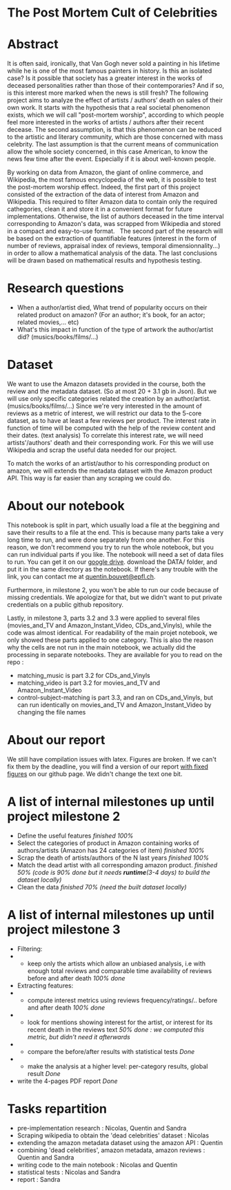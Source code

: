 ﻿# The Post Mortem Cult of Celebrities  

# Abstract

It is often said, ironically, that Van Gogh never sold a painting in his lifetime while he is one of the most famous painters in history.
Is this an isolated case? Is it possible that society has a greater interest in the works of deceased personalities rather than those of their contemporaries? And if so, is this interest more marked when the news is still fresh?
The following project aims to analyze the effect of artists / authors’ death on sales of their own work. 
It starts with the hypothesis that a real societal phenomenon exists, which we will call "post-mortem worship", according to which people feel more interested in the works of artists / authors after their recent decease.
The second assumption, is that this phenomenon can be reduced to the artistic and literary community, which are those concerned with mass celebrity. The last assumption is that the current means of communication allow the whole society concerned, in this case American, to know the news few time after the event. Especially if it is about well-known people.

By working on data from Amazon, the giant of online commerce, and Wikipedia, the most famous encyclopedia of the web, it is possible to test the post-mortem worship effect.
Indeed, the first part of this project consisted of the extraction of the data of interest from Amazon and Wikipedia. This required to filter Amazon data to contain only the required cathegories, clean it and store it in a convenient format for future implementations.
Otherwise, the list of authors deceased in the time interval corresponding to Amazon's data, was scrapped from Wikipedia and stored in a compact and easy-to-use format.  
The second part of the research will be based on the extraction of quantifiable features (interest in the form of number of reviews, appraisal index of reviews, temporal dimensionnality...) in order to allow a mathematical analysis of the data.
The last conclusions will be drawn based on mathematical results and hypothesis testing.


# Research questions
* When a author/artist died, What trend of popularity occurs on their related product on amazon? (For an author; it's book, for an actor; related movies,... etc)
* What's this impact in function of the type of artwork the author/artist did? (musics/books/films/...)


# Dataset
We want to use the Amazon datasets provided in the course, both the review and the metadata dataset. (So at most 20 + 3.1 gb in Json). 
But we will use only specific categories related the creation by an author/artist. (musics/books/films/...)
Since we're very interested in the amount of reviews as a metric of interest, we will restrict our data to the 5-core dataset, as to have at least a few reviews per product.
The interest rate in function of time will be computed with the help of the review content and their dates. (text analysis)
To correlate this interest rate, we will need artists'/authors' death and their corresponding work. For this we will use Wikipedia and scrap the useful data needed for our project.

To match the works of an artist/author to his corresponding product on amazon, we will extends the metadata dataset with the Amazon product API. This way is far easier than any scraping we could do. 



# About our notebook
This notebook is split in part, which usually load a file at the beggining and save their results to a file at the end. This is because many parts take a very long time to run, and were done separately from one another. For this reason, we don't recommend you try to run the whole notebook, but you can run individual parts if you like.
The notebook will need a set of data files to run. You can get it on our [google drive](https://drive.google.com/open?id=1e-NfklfQv_KrINQEgP_Hn1mDbrHMLXhL). download the DATA/ folder, and put it in the same directory as the notebook. If there's any trouble with the link, you can contact me at quentin.bouvet@epfl.ch.

Furthermore, in milestone 2, you won't be able to run our code because of missing credentials. We apologize for that, but we didn't want to put private credentials on a public github repository.

Lastly, in milestone 3, parts 3.2 and 3.3 were applied to several files (movies_and_TV and Amazon_Instant_Video, CDs_and_Vinyls), while the code was almost identical. For readability of the main projet notebook, we only showed these parts applied to one category. This is also the reason why the cells are not run in the main notebook, we actually did the processing in separate notebooks. They are available for you to read on the repo : 
 - matching_music is part 3.2 for CDs_and_Vinyls
 - matching_video is part 3.2 for movies_and_TV and Amazon_Instant_Video
 - control-subject-matching is part 3.3, and ran on CDs_and_Vinyls, but can run identically on movies_and_TV and Amazon_Instant_Video by changing the file names
 
 
# About our report
We still have compilation issues with latex. Figures are broken. If we can't fix them by the deadline, you will find a version of our report [with fixed figures](https://nicobrun.github.io/ADA/ADA-report-NicolasBruner-QuentinBouvet-SandraMarcadent) on our github page. We didn't change the text one bit.


# A list of internal milestones up until project milestone 2
* Define the useful features *finished 100%*
* Select the categories of product in Amazon containing works of authors/artists (Amazon has 24 categories of item) *finished 100%*
* Scrap the death of artists/authors of the N last years *finished 100%*
* Match the dead artist with all corresponding amazon product. *finished 50% (code is 90% done but it needs **runtime**(3-4 days) to build the dataset locally)*
* Clean the data *finished 70% (need the built dataset locally)*


# A list of internal milestones up until project milestone 3
* Filtering:
* * keep only the artists which allow an unbiased analysis, i.e with enough total reviews and comparable time availability of reviews before and after death *100% done*
* Extracting features:
* * compute interest metrics using reviews frequency/ratings/.. before and after death *100% done*
* * look for mentions showing interest for the artist, or interest for its recent death in the reviews text *50% done : we computed this metric, but didn't need it afterwards*
* * compare the before/after results with statistical tests *Done* 
* * make the analysis at a higher level: per-category results, global result *Done*
* write the 4-pages PDF report *Done*

 
# Tasks repartition
* pre-implementation research : Nicolas, Quentin and Sandra
* Scraping wikipedia to obtain the 'dead celebrities' dataset : Nicolas
* extending the amazon metadata dataset using the amazon API : Quentin
* combining 'dead celebrities', amazon metadata, amazon reviews : Quentin and Sandra
* writing code to the main notebook : Nicolas and Quentin
* statistical tests : Nicolas and Sandra
* report : Sandra


